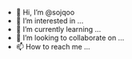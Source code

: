 - 👋 Hi, I’m @sojqoo
- 👀 I’m interested in ...
- 🌱 I’m currently learning ...
- 💞️ I’m looking to collaborate on ...
- 📫 How to reach me ...

<!---
sojqoo/sojqoo is a ✨ special ✨ repository because its `README.md` (this file) appears on your GitHub profile.
You can click the Preview link to take a look at your changes.
--->
